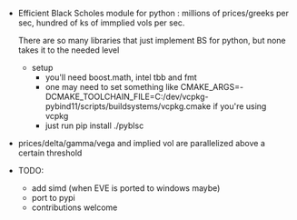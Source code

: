 * Efficient Black Scholes module for python : millions of prices/greeks per sec, hundred of ks of immplied vols per sec.

  There are so many libraries that just implement BS for python, but none takes it to the needed level

  * setup
  	* you'll need boost.math, intel tbb and fmt
	* one may need to set something like CMAKE_ARGS=-DCMAKE_TOOLCHAIN_FILE=C:/dev/vcpkg-pybind11/scripts/buildsystems/vcpkg.cmake if you're using vcpkg
	* just run pip install ./pyblsc
	
* prices/delta/gamma/vega and implied vol are parallelized above a certain threshold

* TODO:
	* add simd (when EVE is ported to windows maybe)
 	* port to pypi
  	* contributions welcome
